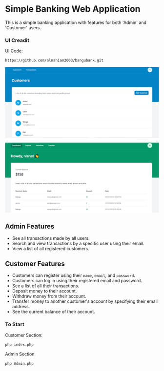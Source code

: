 # Simple Banking Web Application

This is a simple banking application with features for both 'Admin' and 'Customer' users.

### UI Creadit

UI Code:

```bash
https://github.com/alnahian2003/bangubank.git
```

![Admin Dashboard](UI/Screenshots/AdminDashboard.png)

![Customer Dashboard](UI/Screenshots/CustomerDashboard.png)

## Admin Features

- See all transactions made by all users.
- Search and view transactions by a specific user using their email.
- View a list of all registered customers.

## Customer Features

- Customers can register using their `name`, `email`, and `password`.
- Customers can log in using their registered email and password.
- See a list of all their transactions.
- Deposit money to their account.
- Withdraw money from their account.
- Transfer money to another customer's account by specifying their email address.
- See the current balance of their account.

### To Start

Customer Section:

```bash
php index.php
```

Admin Section:

```bash
php Admin.php
```
